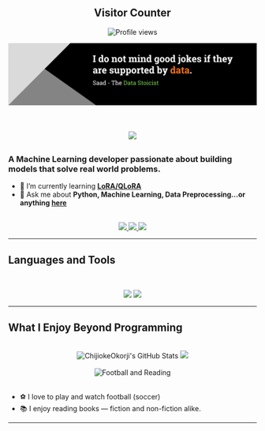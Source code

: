 <h2 align="center">Visitor Counter</h2>

<p align="center">
  <img src="https://komarev.com/ghpvc/?username=saad-ahmad07&color=brightgreen&style=for-the-badge&label=VISITORS" alt="Profile views" />
</p>

<img src="https://github.com/saad-ahmad07/saad-ahmad07/blob/main/Github Profile Banner.png" alt="A data scientist's joke">

<h1 align="center">
    <img src="https://readme-typing-svg.herokuapp.com/?font=Inter&size=48&center=true&vCenter=true&width=500&height=70&color=4493F8&duration=4000&lines=Hi+There!+👋;+I'm+Saad+Ahmad!;" />
</h1>

### A Machine Learning developer passionate about building models that solve real world problems.

- 🌱 I’m currently learning **[LoRA/QLoRA](https://towardsdatascience.com/llm-optimization-lora-and-qlora/)**
- 💬 Ask me about **Python, Machine Learning, Data Preprocessing...or anything [here](https://github.com/saad-ahmad07/saad-ahmad07/issues)**

<br>
<div align="center">
  <a href="saadahmad@gmail.com">
    <img src="https://img.shields.io/badge/Gmail-333333?style=for-the-badge&logo=gmail&logoColor=red" />
  </a>
  <a href="https://www.linkedin.com/in/ahmad-khan-saad/" target="_blank">
    <img src="https://img.shields.io/badge/LinkedIn-0077B5?style=for-the-badge&logo=linkedin&logoColor=white" target="_blank" />
  </a>
  <a href="https://medium.com" target="_blank">
    <img src="https://img.shields.io/badge/Medium-000000?style=for-the-badge&logo=medium&logoColor=white" target="_blank" />
  </a>
</div>

<hr>

## Languages and Tools

<br>

<p align="center">
  <img src="https://skillicons.dev/icons?i=py,pytorch,fastapi,sklearn,django,nodejs,js,cpp,postgres,mysql,supabase,mongodb,redis&perline=8" />
  <img src="https://skillicons.dev/icons?i=docker,sass,git,postman,linux" />
</p>

<hr>

## What I Enjoy Beyond Programming

<br>

<div align="center">
  <img width=390 src="https://github-readme-stats.vercel.app/api?username=chijiokeokorji&theme=transparent&count_private=true&show_icons=true&rank_icon=github&locale=en" alt="ChijiokeOkorji's GitHub Stats" />
  <img width=390 src="https://github-readme-streak-stats.herokuapp.com/?user=chijiokeokorji&theme=transparent&count_private=true&border_radius=10&locale=en" />
</div>

<br>

<div align="center">
  <img src="https://your-hosted-image-link.com/football-reading.png" alt="Football and Reading" width="500"/>
</div>

<br>

- ⚽ I love to play and watch football (soccer)  
- 📚 I enjoy reading books — fiction and non-fiction alike.

<hr>

